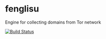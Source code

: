 # fenglisu
Engine for collecting domains from Tor network

[![Build Status](https://travis-ci.com/bunseokbot/fenglisu.svg?token=Ad1AbABoed4xkpex4L8k&branch=master)](https://travis-ci.com/bunseokbot/fenglisu)
